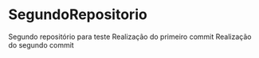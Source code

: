# SegundoRepositorio
 Segundo repositório para teste
 Realização do primeiro commit
Realização do segundo commit

